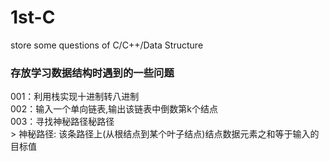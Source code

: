# 1st-C
store some questions of C/C++/Data Structure
### 存放学习数据结构时遇到的一些问题
  001：利用栈实现十进制转八进制  
  002：输入一个单向链表,输出该链表中倒数第k个结点  
  003：寻找神秘路径秘路径   
    > 神秘路径: 该条路径上(从根结点到某个叶子结点)结点数据元素之和等于输入的目标值
